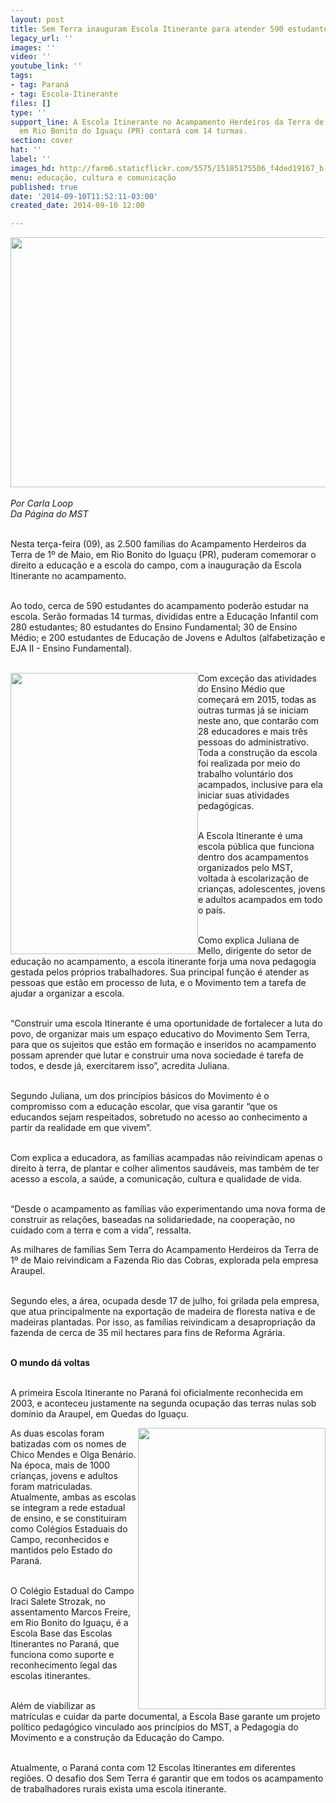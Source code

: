 ```yaml
---
layout: post
title: Sem Terra inauguram Escola Itinerante para atender 590 estudantes acampados
legacy_url: ''
images: ''
video: ''
youtube_link: ''
tags:
- tag: Paraná
- tag: Escola-Itinerante
files: []
type: ''
support_line: A Escola Itinerante no Acampamento Herdeiros da Terra de 1º de Maio,
  em Rio Bonito do Iguaçu (PR) contará com 14 turmas.
section: cover
hat: ''
label: ''
images_hd: http://farm6.staticflickr.com/5575/15185175506_f4ded19167_b.jpg
menu: educação, cultura e comunicação
published: true
date: '2014-09-10T11:52:11-03:00'
created_date: 2014-09-10 12:00

---
```

<p><em><img alt="" height="400" src="http://farm6.staticflickr.com/5575/15185175506_f4ded19167_b.jpg" width="600" /><br />
<br />
Por Carla Loop<br />
Da P&aacute;gina do MST</em></p>

<p><br />
Nesta ter&ccedil;a-feira (09), as 2.500 fam&iacute;lias do Acampamento Herdeiros da Terra de 1&ordm; de Maio, em Rio Bonito do Igua&ccedil;u (PR), puderam comemorar o direito a educa&ccedil;&atilde;o e a escola do campo, com a inaugura&ccedil;&atilde;o da Escola Itinerante no acampamento.</p>

<p><br />
Ao todo, cerca de 590 estudantes do acampamento poder&atilde;o estudar na escola. Ser&atilde;o formadas 14 turmas, divididas entre a Educa&ccedil;&atilde;o Infantil com 280 estudantes; 80 estudantes do Ensino Fundamental; 30 de Ensino M&eacute;dio; e 200 estudantes de Educa&ccedil;&atilde;o de Jovens e Adultos (alfabetiza&ccedil;&atilde;o e EJA II - Ensino Fundamental).</p>

<p><br />
<img alt="" height="450" src="http://farm6.staticflickr.com/5570/15208212715_24ec4e40d4_b.jpg" style="float:left" width="300" />Com exce&ccedil;&atilde;o das atividades do Ensino M&eacute;dio que come&ccedil;ar&aacute; em 2015, todas as outras turmas j&aacute; se iniciam neste ano, que contar&atilde;o com 28 educadores e mais tr&ecirc;s pessoas do administrativo. Toda a constru&ccedil;&atilde;o da escola foi realizada por meio do trabalho volunt&aacute;rio dos acampados, inclusive para ela iniciar suas atividades pedag&oacute;gicas.</p>

<p><br />
A Escola Itinerante &eacute; uma escola p&uacute;blica que funciona dentro dos acampamentos organizados pelo MST, voltada &agrave; escolariza&ccedil;&atilde;o de crian&ccedil;as, adolescentes, jovens e adultos acampados em todo o pa&iacute;s.</p>

<p><br />
Como explica Juliana de Mello, dirigente do setor de educa&ccedil;&atilde;o no acampamento, a escola itinerante forja uma nova pedagogia gestada pelos pr&oacute;prios trabalhadores. Sua principal fun&ccedil;&atilde;o &eacute; atender as pessoas que est&atilde;o em processo de luta, e o Movimento tem a tarefa de ajudar a organizar a escola.</p>

<p><br />
&ldquo;Construir uma escola Itinerante &eacute; uma oportunidade de fortalecer a luta do povo, de organizar mais um espa&ccedil;o educativo do Movimento Sem Terra, para que os sujeitos que est&atilde;o em forma&ccedil;&atilde;o e inseridos no acampamento possam aprender que lutar e construir uma nova sociedade &eacute; tarefa de todos, e desde j&aacute;, exercitarem isso&rdquo;, acredita Juliana.</p>

<p><br />
Segundo Juliana, um dos princ&iacute;pios b&aacute;sicos do Movimento &eacute; o compromisso com a educa&ccedil;&atilde;o escolar, que visa garantir &ldquo;que os educandos sejam respeitados, sobretudo no acesso ao conhecimento a partir da realidade em que vivem&rdquo;.</p>

<p><br />
Com explica a educadora, as fam&iacute;lias acampadas n&atilde;o reivindicam apenas o direito &agrave; terra, de plantar e colher alimentos saud&aacute;veis, mas tamb&eacute;m de ter acesso a escola, a sa&uacute;de, a comunica&ccedil;&atilde;o, cultura e qualidade de vida.</p>

<p><br />
&ldquo;Desde o acampamento as fam&iacute;lias v&atilde;o experimentando uma nova forma de construir as rela&ccedil;&otilde;es, baseadas na solidariedade, na coopera&ccedil;&atilde;o, no cuidado com a terra e com a vida&rdquo;, ressalta.</p>

<p><img alt="" src="http://farm4.staticflickr.com/3912/15185181516_32bc1d738b_b.jpg" /><br />
As milhares de fam&iacute;lias Sem Terra do Acampamento Herdeiros da Terra de 1&ordm; de Maio reivindicam a Fazenda Rio das Cobras, explorada pela empresa Araupel.</p>

<p><br />
Segundo eles, a &aacute;rea, ocupada desde 17 de julho, foi grilada pela empresa, que atua principalmente na exporta&ccedil;&atilde;o de madeira de floresta nativa e de madeiras plantadas. Por isso, as fam&iacute;lias reivindicam a desapropria&ccedil;&atilde;o da fazenda de cerca de 35 mil hectares para fins de Reforma Agr&aacute;ria.</p>

<p><br />
<strong>O mundo d&aacute; voltas</strong></p>

<p><br />
A primeira Escola Itinerante no Paran&aacute; foi oficialmente reconhecida em 2003, e aconteceu justamente na segunda ocupa&ccedil;&atilde;o das terras nulas sob dom&iacute;nio da Araupel, em Quedas do Igua&ccedil;u.</p>

<p><img alt="" height="450" src="http://farm6.staticflickr.com/5555/15205156181_fc2a932b19_b.jpg" style="float:right" width="300" />As duas escolas foram batizadas com os nomes de Chico Mendes e Olga Ben&aacute;rio. Na &eacute;poca, mais de 1000 crian&ccedil;as, jovens e adultos foram matriculadas. Atualmente, ambas as escolas se integram a rede estadual de ensino, e se constituiram como Col&eacute;gios Estaduais do Campo, reconhecidos e mantidos pelo Estado do Paran&aacute;.</p>

<p><br />
O Col&eacute;gio Estadual do Campo Iraci Salete Strozak, no assentamento Marcos Freire, em Rio Bonito do Igua&ccedil;u, &eacute; a Escola Base das Escolas Itinerantes no Paran&aacute;, que funciona como suporte e reconhecimento legal das escolas itinerantes.</p>

<p><br />
Al&eacute;m de viabilizar as matr&iacute;culas e cuidar da parte documental, a Escola Base garante um projeto pol&iacute;tico pedag&oacute;gico vinculado aos princ&iacute;pios do MST, a Pedagogia do Movimento e a constru&ccedil;&atilde;o da Educa&ccedil;&atilde;o do Campo.</p>

<p><br />
Atualmente, o Paran&aacute; conta com 12 Escolas Itinerantes em diferentes regi&otilde;es. O desafio dos Sem Terra &eacute; garantir que em todos os acampamento de trabalhadores rurais exista uma escola itinerante.</p>
